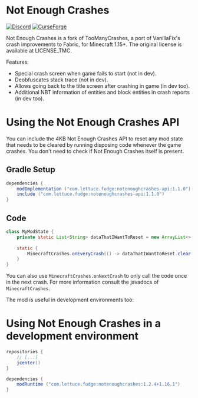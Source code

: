# Not Enough Crashes
[![Discord](https://img.shields.io/discord/219787567262859264.svg)](https://discord.gg/CFaCu97)
[![CurseForge](http://cf.way2muchnoise.eu/not-enough-crashes.svg)](https://minecraft.curseforge.com/projects/not-enough-crashes)

Not Enough Crashes is a fork of TooManyCrashes, a port of VanillaFix's crash improvements to Fabric, for Minecraft 1.15+.
The original license is available at LICENSE_TMC. 

Features: 
- Special crash screen when game fails to start (not in dev).
- Deobfuscates stack trace (not in dev).
- Allows going back to the title screen after crashing in game (in dev too).
- Additional NBT information of entities and block entities in crash reports (in dev too).

# Using the Not Enough Crashes API
You can include the 4KB Not Enough Crashes API to reset any mod state that needs to be cleared by running disposing code whenever the game crashes. You don't need to check if Not Enough Crashes itself is present.
## Gradle Setup
```groovy
dependencies {
    modImplementation ("com.lettuce.fudge:notenoughcrashes-api:1.1.0")
    include ("com.lettuce.fudge:notenoughcrashes-api:1.1.0")
}
```
## Code
```java
class MyModState {
    private static List<String> dataThatIWantToReset = new ArrayList<>();
    
    static {
        MinecraftCrashes.onEveryCrash(() -> dataThatIWantToReset.clear());
    }
}
```
You can also use `MinecraftCrashes.onNextCrash` to only call the code once in the next crash. For more information consult the javadocs of `MinecraftCrashes`.


The mod is useful in development environments too:
# Using Not Enough Crashes in a development environment
```groovy
repositories {
    // [...]
    jcenter()
}
```

```groovy
dependencies {
    modRuntime ("com.lettuce.fudge:notenoughcrashes:1.2.4+1.16.1")
}
```

